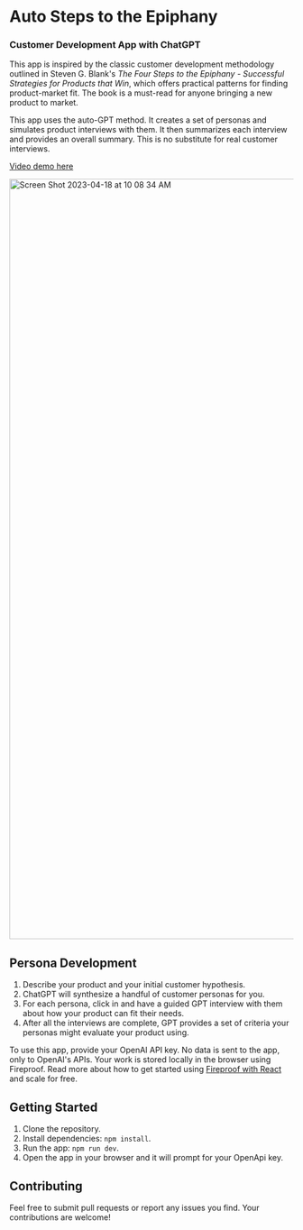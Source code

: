 # Auto Steps to the Epiphany

### Customer Development App with ChatGPT

This app is inspired by the classic customer development methodology outlined in Steven G. Blank's _The Four Steps to the Epiphany - Successful Strategies for Products that Win_, which offers practical patterns for finding product-market fit. The book is a must-read for anyone bringing a new product to market.

This app uses the auto-GPT method. It creates a set of personas and simulates product interviews with them. It then summarizes each interview and provides an overall summary. This is no substitute for real customer interviews.

[Video demo here](https://twitter.com/FireproofStorge/status/1648541950843256832)

<img width="1349" alt="Screen Shot 2023-04-18 at 10 08 34 AM" src="https://user-images.githubusercontent.com/253/232882989-c4b134ec-3db8-4135-a7fc-132f158a4df1.png">

## Persona Development

1. Describe your product and your initial customer hypothesis.
2. ChatGPT will synthesize a handful of customer personas for you.
3. For each persona, click in and have a guided GPT interview with them about how your product can fit their needs.
4. After all the interviews are complete, GPT provides a set of criteria your personas might evaluate your product using.

To use this app, provide your OpenAI API key. No data is sent to the app, only to OpenAI's APIs. Your work is stored locally in the browser using Fireproof. Read more about how to get started using [Fireproof with React](https://fireproof.storage/documentation/usefireproof-hook-for-react/) and scale for free.

## Getting Started

1. Clone the repository.
2. Install dependencies: `npm install`.
4. Run the app: `npm run dev`.
5. Open the app in your browser and it will prompt for your OpenApi key.

## Contributing

Feel free to submit pull requests or report any issues you find. Your contributions are welcome!
